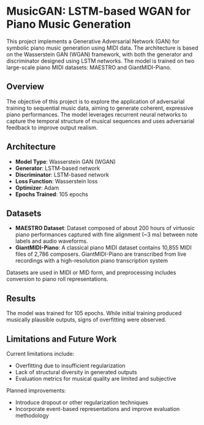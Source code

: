 # MusicGAN: LSTM-based WGAN for Piano Music Generation

This project implements a Generative Adversarial Network (GAN) for symbolic piano music generation using MIDI data. The architecture is based on the Wasserstein GAN (WGAN) framework, with both the generator and discriminator designed using LSTM networks. The model is trained on two large-scale piano MIDI datasets: MAESTRO and GiantMIDI-Piano.

## Overview

The objective of this project is to explore the application of adversarial training to sequential music data, aiming to generate coherent, expressive piano performances. The model leverages recurrent neural networks to capture the temporal structure of musical sequences and uses adversarial feedback to improve output realism.

## Architecture

- **Model Type**: Wasserstein GAN (WGAN)
- **Generator**: LSTM-based network
- **Discriminator**: LSTM-based network
- **Loss Function**: Wasserstein loss
- **Optimizer**: Adam
- **Epochs Trained**: 105 epochs

## Datasets

- **MAESTRO Dataset**: Dataset composed of about 200 hours of virtuosic piano performances captured with fine alignment (~3 ms) between note labels and audio waveforms.
- **GiantMIDI-Piano**:  A classical piano MIDI dataset contains 10,855 MIDI files of 2,786 composers. GiantMIDI-Piano are transcribed from live recordings with a high-resolution piano transcription system

Datasets are used in MIDI or MID form, and preprocessing includes conversion to piano roll representations.

## Results

The model was trained for 105 epochs. While initial training produced musically plausible outputs, signs of overfitting were observed.

## Limitations and Future Work

Current limitations include:
- Overfitting due to insufficient regularization
- Lack of structural diversity in generated outputs
- Evaluation metrics for musical quality are limited and subjective

Planned improvements:
- Introduce dropout or other regularization techniques
- Incorporate event-based representations and improve evaluation methodology